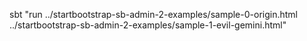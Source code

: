 sbt "run ../startbootstrap-sb-admin-2-examples/sample-0-origin.html ../startbootstrap-sb-admin-2-examples/sample-1-evil-gemini.html"